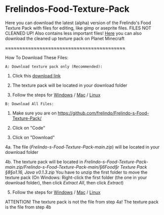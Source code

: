 # Frelindos-Food-Texture-Pack
 Here you can download the latest (alpha) version of the Frelindo's Food Texture Pack with files for editing, like gimp or aseprite files.
 FILES NOT CLEANED UP! Also contains less important files!
 [Here](https://www.planetminecraft.com/texture-pack/frelindo-s-food-texture-pack/) you can also download the cleaned up texture pack on Planet Minecraft
 
 ≈≈≈≈≈≈≈≈≈≈≈≈≈≈≈≈≈≈≈≈≈≈≈≈≈≈≈≈≈≈≈≈≈≈≈≈≈≈≈≈≈≈
 
 How To Download These Files:
 
    A: Download texture pack only (Recommended):

   1.  Click this [download link](https://github.com/frelindo/Frelindo-s-Food-Texture-Pack/blob/main/%C2%A76Food%C2%A7r%20Texture%20Pack%20%C2%A78%C2%A7o1.16,%20Java%20v0.1.3.zip?raw=true)
   
   2.  The texture pack will be located in your download folder
   
   3.  Follow the steps for [Windows](https://www.wikihow.com/Download-a-Texture-Pack-in-Minecraft#Installing-in-Windows) / [Mac](https://www.wikihow.com/Download-a-Texture-Pack-in-Minecraft#Installing-in-Mac-OS-X) / [Linux](https://www.wikihow.com/Download-a-Texture-Pack-in-Minecraft#Installing-in-Linux)
   

    B: Download All Files:                     
    
   1.  Make sure you are on 
   https://github.com/frelindo/Frelindo-s-Food-Texture-Pack/
   
   2.  Click on "Code"
   
   3.  Click on "Download"
   
   4a. The file (*Frelindo-s-Food-Texture-Pack-main.zip*) will be located in your download folder
   
   4b. The texture pack will be located in 
*Frelindo-s-Food-Texture-Pack-main.zip/Frelindo-s-Food-Texture-Pack-main/§6Food§r Texture Pack §8§o1.16, Java v0.1.3.zip*
        You have to unzip the first folder to move the texture pack 
          (On Windows: Right-click the first folder (the one in your download folder), then click _Extract All_, then click _Extract_)
            
   5.  Follow the steps for [Windows](https://www.wikihow.com/Download-a-Texture-Pack-in-Minecraft#Installing-in-Windows) / [Mac](https://www.wikihow.com/Download-a-Texture-Pack-in-Minecraft#Installing-in-Mac-OS-X) / [Linux](https://www.wikihow.com/Download-a-Texture-Pack-in-Minecraft#Installing-in-Linux)
   
   ATTENTION! The texture pack is not the file from step 4a! The texture pack is the file from step 4b
